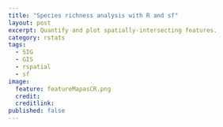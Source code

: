 ```yaml
---
title: "Species richness analysis with R and sf"
layout: post
excerpt: Quantify and plot spatially-intersecting features.
category: rstats
tags:
  - SIG
  - GIS
  - rspatial
  - sf
image: 
  feature: featureMapasCR.png
  credit: 
  creditlink: 
published: false
---
```



